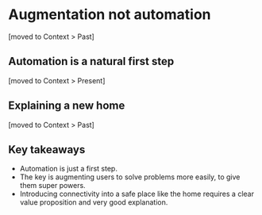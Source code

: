 # Augmentation not automation 

[moved to Context > Past]

## Automation is a natural first step

[moved to Context > Present]

## Explaining a new home

[moved to Context > Past]

## Key takeaways

- Automation is just a first step.
- The key is augmenting users to solve problems more easily, to give them super powers.
- Introducing connectivity into a safe place like the home requires a clear value proposition and very good explanation.


